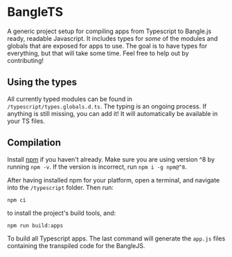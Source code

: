 # BangleTS

A generic project setup for compiling apps from Typescript to Bangle.js ready, readable Javascript.
It includes types for _some_ of the modules and globals that are exposed for apps to use.
The goal is to have types for everything, but that will take some time. Feel free to help out by contributing!

## Using the types

All currently typed modules can be found in `/typescript/types.globals.d.ts`.
The typing is an ongoing process. If anything is still missing, you can add it! It will automatically be available in your TS files.

## Compilation

Install [npm](https://www.npmjs.com/get-npm) if you haven't already.
Make sure you are using version ^8 by running `npm -v`. If the version is incorrect, run `npm i -g npm@^8`.

After having installed npm for your platform, open a terminal, and navigate into the `/typescript` folder. Then run:

```
npm ci
```

to install the project's build tools, and:

```
npm run build:apps
```

To build all Typescript apps. The last command will generate the `app.js` files containing the transpiled code for the BangleJS.
